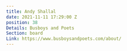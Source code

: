```yaml
---
title: Andy Shallal
date: 2021-11-11 17:29:00 Z
position: 38
Details: Busboys and Poets
Section: board
Link: https://www.busboysandpoets.com/about/
---
```


